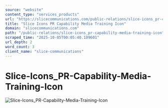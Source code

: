 ```yaml
---
source: "website"
content_type: "services_products"
url: "https://slicecommunications.com/public-relations/slice-icons_pr-capability-media-training-icon"
title: "Slice Icons PR Capability Media Training Icon"
domain: "slicecommunications.com"
path: "/public-relations/slice-icons_pr-capability-media-training-icon"
scraped_time: "2025-10-05T00:05:40.109601"
url_depth: 2
word_count: 3
client_name: "slice-communications"
---
```


# Slice-Icons_PR-Capability-Media-Training-Icon

![Slice-Icons_PR-Capability-Media-Training-Icon](https://slicecommunications.com/wp-content/uploads/2021/10/Slice-Icons_PR-Capability-Media-Training-Icon.png)